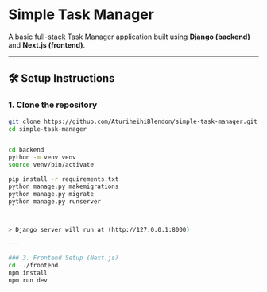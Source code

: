 # Simple Task Manager

A basic full-stack Task Manager application built using **Django (backend)** and **Next.js (frontend)**.

---

## 🛠 Setup Instructions

### 1. Clone the repository

```bash
git clone https://github.com/AturiheihiBlendon/simple-task-manager.git
cd simple-task-manager


cd backend
python -m venv venv
source venv/bin/activate

pip install -r requirements.txt
python manage.py makemigrations
python manage.py migrate
python manage.py runserver



> Django server will run at (http://127.0.0.1:8000)

---

### 3. Frontend Setup (Next.js)
cd ../frontend
npm install
npm run dev
```
